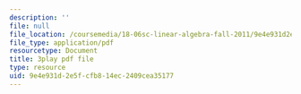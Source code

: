 ```yaml
---
description: ''
file: null
file_location: /coursemedia/18-06sc-linear-algebra-fall-2011/9e4e931d2e5fcfb814ec2409cea35177_JibVXBElKL0.pdf
file_type: application/pdf
resourcetype: Document
title: 3play pdf file
type: resource
uid: 9e4e931d-2e5f-cfb8-14ec-2409cea35177
---
```

